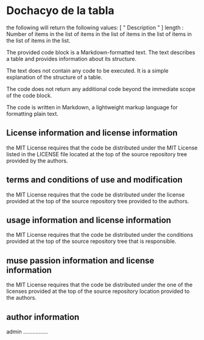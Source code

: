 # Dochacyo de la tabla 

the following will return the following values: [ " Description " ]
length : Number of items in the list of items in the list of items in the list of items in the list of items in the list.

The provided code block is a Markdown-formatted text. The text describes a table and provides information about its structure.

The text does not contain any code to be executed. It is a simple explanation of the structure of a table.

The code does not return any additional code beyond the immediate scope of the code block.

The code is written in Markdown, a lightweight markup language for formatting plain text.

## License information and license information
the MIT License requires that the code be distributed under the MIT License
listed in the LICENSE file located at the top of the source repository tree
provided by the authors.


## terms and conditions of use and modification
the MIT License requires that the code be distributed under the
license provided at the top of the source repository tree provided
to the authors.


## usage information and license information
the MIT License requires that the code be distributed under the
conditions provided at the top of the source repository tree
that is responsible.


## muse passion information and license information
the MIT License requires that the code be distributed under the
one of the licenses provided at the top of the source repository
location provided to the authors.

## author information
admin ................
